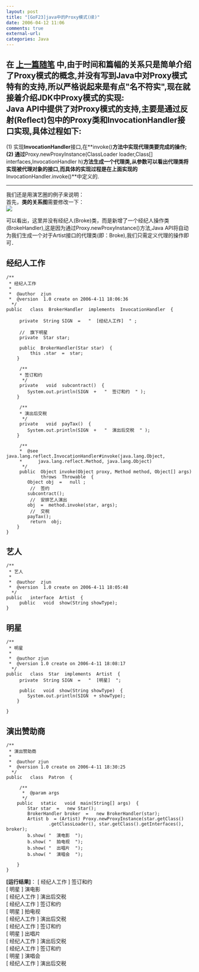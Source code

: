 ```yaml
---
layout: post
title: "[GoF23]java中的Proxy模式(续)"
date: 2006-04-12 11:06
comments: true
external-url: 
categories: Java
---
```


在 [上一篇随笔](http://zjun.github.io/2006/03/21/proxy-pattern-in-java/) 中,由于时间和篇幅的关系只是简单介绍了Proxy模式的概念,并没有写到Java中对Proxy模式特有的支持,所以严格说起来是有点"名不符实",现在就接着介绍JDK中Proxy模式的实现:  
Java API中提供了对Proxy模式的支持,主要是通过反射(Reflect)包中的**Proxy**类和**InvocationHandler**接口实现,具体过程如下:  
----------
   
<!-- more -->

(1) 实现**InvocationHandler**接口,在**invoke()**方法中实现代理类要完成的操作;  
(2) 通过**Proxy.newProxyInstance(ClassLoader loader,Class[]
interfaces,InvocationHandler h)**方法生成一个代理类,从参数可以看出代理类将实现被代理对象的接口,而具体的实现过程是在上面实现的**InvocationHandler.invoke()**中定义的.

----------

我们还是用演艺圈的例子来说明：  
首先，**类的关系图**需要修改一下：  
![](http://www.blogjava.net/images/blogjava_net/zjun/8140/r_proxy2.gif)

可以看出，这里并没有经纪人(Broke)类，而是新增了一个经纪人操作类(BrokeHandler),这是因为通过Proxy.newProxyInstance()方法,Java API将自动为我们生成一个对于Artist接口的代理类(即：Broke),我们只需定义代理的操作即可．  

## 经纪人工作 ##
	/**
	 * 经纪人工作
	 * 
	 *  @author  zjun
	 *  @version  1.0 create on 2006-4-11 18:06:36
	  */
	public   class  BrokerHandler  implements  InvocationHandler  {
	
	     private  String SIGN  =   "  [经纪人工作]  " ;
	
	     //  旗下明星
	     private  Star star;
	
	     public  BrokerHandler(Star star)  {
	         this .star  =  star;
	    }
	
	     /**
	     * 签订和约
	      */
	     private   void  subcontract()  {
	        System.out.println(SIGN  +   "  签订和约  " );
	    }
	
	     /**
	     * 演出后交税
	      */
	     private   void  payTax()  {
	        System.out.println(SIGN  +   "  演出后交税  " );
	    }
	
	     /**
	     *  @see  java.lang.reflect.InvocationHandler#invoke(java.lang.Object,
	     *      java.lang.reflect.Method, java.lang.Object)
	      */
	     public  Object invoke(Object proxy, Method method, Object[] args)
	             throws  Throwable  {
	        Object obj  =   null ;
	         //  签约
	        subcontract();
	         //  安排艺人演出
	        obj  =  method.invoke(star, args);
	         //  交税
	        payTax();
	         return  obj;
	    }
	}

## 艺人 ##
	/**
	 * 艺人
	 * 
	 *  @author  zjun
	 *  @version  1.0 create on 2006-4-11 18:05:48
	  */
	public   interface  Artist  {
	     public   void  show(String showType);
	}

## 明星 ##
	/** 
	 * 明星
	 * 
	 *  @author zjun
	 *  @version 1.0 create on 2006-4-11 18:08:17
	  */
	public   class  Star  implements  Artist  {
	     private  String SIGN  =   "  [明星]  ";
	
	     public   void  show(String showType)  {
	        System.out.println(SIGN  + showType);
	    }
	
	}

## 演出赞助商 ##
	/**
	 * 演出赞助商
	 * 
	 *  @author zjun
	 *  @version 1.0 create on 2006-4-11 18:30:25
	  */
	public   class  Patron  {
	
	     /** 
	      *  @param args
	      */
	    public   static   void  main(String[] args)  {
	        Star star  =   new Star();
	        BrokerHandler broker  =   new BrokerHandler(star);
	        Artist b  = (Artist) Proxy.newProxyInstance(star.getClass()
	                .getClassLoader(), star.getClass().getInterfaces(), broker);
	        b.show( "  演电影  ");
	        b.show( "  拍电视  ");
	        b.show( "  出唱片  ");
	        b.show( "  演唱会  ");
	
	    }
	}

**[运行结果]**：
	  [ 经纪人工作 ]  签订和约   
	  [ 明星 ]  演电影   
	  [ 经纪人工作 ]  演出后交税   
	  [ 经纪人工作 ]  签订和约   
	  [ 明星 ]  拍电视   
	  [ 经纪人工作 ]  演出后交税   
	  [ 经纪人工作 ]  签订和约   
	  [ 明星 ]  出唱片   
	  [ 经纪人工作 ]  演出后交税   
	  [ 经纪人工作 ]  签订和约   
	  [ 明星 ]  演唱会   
	  [ 经纪人工作 ]   演出后交税   

